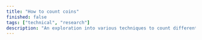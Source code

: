 ```yaml
---
title: "How to count coins"
finished: false 
tags: ["technical", "research"]
description: "An exploration into various techniques to count different coins"
---
```

